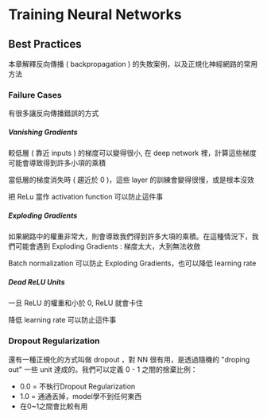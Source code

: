 # Training Neural Networks

## Best Practices

本章解釋反向傳播 ( backpropagation ) 的失敗案例，以及正規化神經網路的常用方法

### Failure Cases

有很多讓反向傳播錯誤的方式

##### Vanishing Gradients

較低層 ( 靠近 inputs ) 的梯度可以變得很小, 在 deep network 裡，計算這些梯度可能會導致得到許多小項的乘積

當低層的梯度消失時 ( 趨近於 0 )，這些 layer 的訓練會變得很慢，或是根本沒效

把 ReLu 當作 activation function 可以防止這件事

##### Exploding Gradients

如果網路中的權重非常大，則會導致我們得到許多大項的乘積。在這種情況下，我們可能會遇到 Exploding Gradients : 梯度太大，大到無法收斂

Batch normalization 可以防止 Exploding Gradients，也可以降低 learning rate

##### Dead ReLU Units

一旦 ReLU 的權重和小於 0, ReLU 就會卡住

降低 learning rate 可以防止這件事

### Dropout Regularization

還有一種正規化的方式叫做 dropout ，對 NN 很有用，是透過隨機的 "droping out" 一些 unit 達成的。我們可以定義 0 - 1 之間的捨棄比例：

* 0.0 = 不執行Dropout Regularization
* 1.0 = 通通丟掉，model學不到任何東西
* 在0~1之間會比較有用